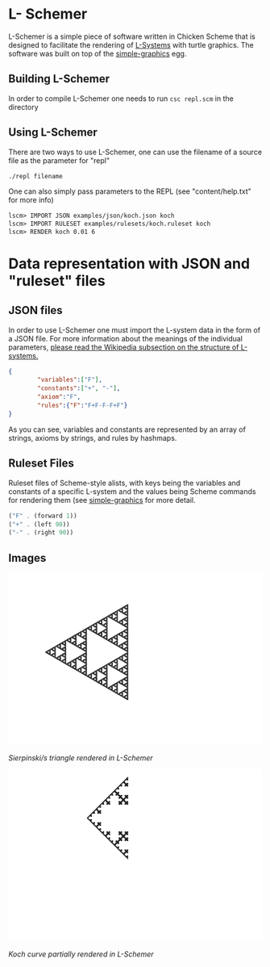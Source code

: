 # L- Schemer
L-Schemer is a simple piece of software written in Chicken Scheme that is designed to facilitate the rendering of [L-Systems](https://en.wikipedia.org/wiki/L-system) with turtle graphics. The software was built on top of the [simple-graphics](http://wiki.call-cc.org/eggref/4/simple-graphics) egg.

## Building L-Schemer
In order to compile L-Schemer one needs to run `csc repl.scm` in the directory

## Using L-Schemer
There are two ways to use L-Schemer, one can use the filename of a source file as the parameter for "repl"

```
./repl filename
```

One can also simply pass parameters to the REPL (see "content/help.txt" for more info)

```
lscm> IMPORT JSON examples/json/koch.json koch
lscm> IMPORT RULESET examples/rulesets/koch.ruleset koch
lscm> RENDER koch 0.01 6
```
# Data representation with JSON and "ruleset" files
## JSON files
In order to use L-Schemer one must import the L-system data in the form of a JSON file. For more information about the meanings of the individual parameters, [please read the Wikipedia subsection on the structure of L-systems.](https://en.wikipedia.org/wiki/L-system#L-system_structure)
``` JSON
{
        "variables":["F"],     
        "constants":["+", "-"],
        "axiom":"F",
        "rules":{"F":"F+F-F-F+F"}       
}
```
As you can see, variables and constants are represented by an array of strings, axioms by strings, and rules by hashmaps.

## Ruleset Files
Ruleset files of Scheme-style alists, with keys being the variables and constants of a specific L-system and the values being Scheme commands for rendering them (see [simple-graphics](http://wiki.call-cc.org/eggref/4/simple-graphics) for more detail.
``` Scheme
("F" . (forward 1))            
("+" . (left 90))              
("-" . (right 90))
```

## Images
![](https://raw.githubusercontent.com/floutt/L-Schemer/master/images/sierpinski.png)

*Sierpinski/s triangle rendered in L-Schemer*

![](https://raw.githubusercontent.com/floutt/L-Schemer/master/images/koch-curve.png)

*Koch curve partially rendered in L-Schemer*
